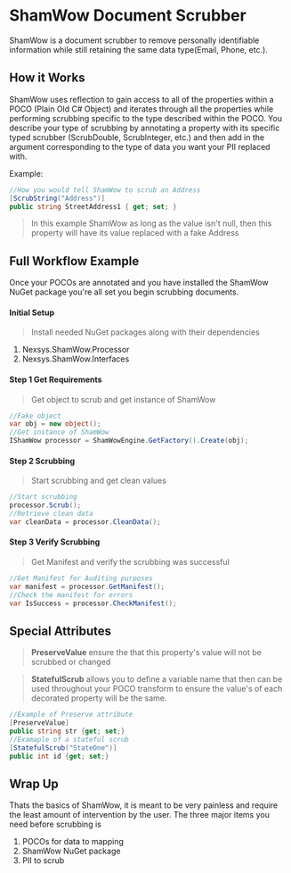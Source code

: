 # ShamWow Document Scrubber

ShamWow is a document scrubber to remove personally identifiable information while still retaining the same data type(Email, Phone, etc.). 

## How it Works

ShamWow uses reflection to gain access to all of the properties within a POCO (Plain Old C# Object) and iterates through all the properties while performing scrubbing specific to the type described within the POCO. You describe your type of scrubbing by annotating a property with its specific typed scrubber (ScrubDouble, ScrubInteger, etc.) and then add in the argument corresponding to the type of data you want your PII replaced with.

Example:
``` csharp
//How you would tell ShamWow to scrub an Address
[ScrubString("Address")]
public string StreetAddress1 { get; set; }
```

> In this example ShamWow as long as the value isn't null, then this property will have its value replaced with a fake Address

## Full Workflow Example

Once your POCOs are annotated and you have installed the ShamWow NuGet package you're all set you begin scrubbing documents.

#### Initial Setup

> Install needed NuGet packages along with their dependencies
1. Nexsys.ShamWow.Processor
2. Nexsys.ShamWow.Interfaces

#### Step 1 Get Requirements

> Get object to scrub and get instance of ShamWow

``` csharp
//Fake object
var obj = new object();
//Get instance of ShamWow
IShamWow processor = ShamWowEngine.GetFactory().Create(obj);
```

#### Step 2 Scrubbing

> Start scrubbing and get clean values

``` csharp
//Start scrubbing
processor.Scrub();
//Retrieve clean data
var cleanData = processor.CleanData();
```

#### Step 3 Verify Scrubbing

> Get Manifest and verify the scrubbing was successful

``` csharp
//Get Manifest for Auditing purposes
var manifest = processor.GetManifest();
//Check the manifest for errors
var IsSuccess = processor.CheckManifest();
```

## Special Attributes

> **PreserveValue** ensure the that this property's value will not be scrubbed or changed

> **StatefulScrub** allows you to define a variable name that then can be used throughout your POCO transform to ensure the value's of each decorated property will be the same.

``` csharp
//Example of Preserve attribute
[PreserveValue]
public string str {get; set;}
//Examaple of a stateful scrub
[StatefulScrub("StateOne")]
public int id {get; set;}
```


## Wrap Up 

Thats the basics of  ShamWow, it is meant to be very painless and require the least amount of intervention by the user. The three major items you need before scrubbing is 

1. POCOs for data to mapping
2. ShamWow NuGet package
3. PII to scrub